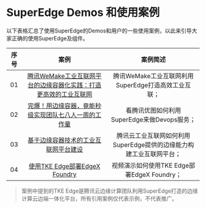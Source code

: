 # SuperEdge Demos 和使用案例

以下表格汇总了使用SuperEdge的Demos和用户的一些使用案例，以此来引导大家正确的使用SuperEdge及组件。

| 序号 |                             案例                             |                           案例简述                           |
| :--: | :----------------------------------------------------------: | :----------------------------------------------------------: |
|  01  | [腾讯WeMake工业互联网平台的边缘容器化实践：打造更高效的工业互联网](https://mp.weixin.qq.com/s/evalqNiqoM2dly57A0Cgrg) |     腾讯WeMake工业互联网利用SuperEdge打造高效工业互联；      |
|  02  | [完爆！用边缘容器，竟能秒级实现团队七八人一周的工作量](https://mp.weixin.qq.com/s/FMO6V1pvG-Xyi9xfBttCQA) |         看腾讯优图如何利用SuperEdge来做Devops服务；          |
|  03  | [基于边缘容器技术的工业互联网平台建设](https://mp.weixin.qq.com/s?__biz=MzkzNDE3MTc4OA==&mid=2247485924&idx=1&sn=e6e31cc94c286cd90bd4455957cb6ad1&chksm=c2400c07f53785114a60416ab4ae40b7987ce06400c91e4cfb380ba108ace991192831a5e03a&mpshare=1&scene=1&srcid=1228BnTlOKDJrbASAWZ8ZqHa&sharer_sharetime=1609163853965&sharer_shareid=1d93fb5fa2b29b35d135653bdc08e257¬replace=true#rd) | 腾讯云工业互联网如何利用SuperEdge提供的边缘能力构建工业互联网平台； |
|  04  | [使用TKE Edge部署EdgeX Foundry](https://mp.weixin.qq.com/s/0OOBazTMJQh4SXItNaVIMQ) |         视频演示如何使用TKE Edge部署EdgeX Foundry；          |

> 案例中提到的TKE Edge是腾讯云边缘计算团队利用SuperEdge打造的边缘计算云边端一体化平台，所有引用案例仅代表示例，不代表推广。

